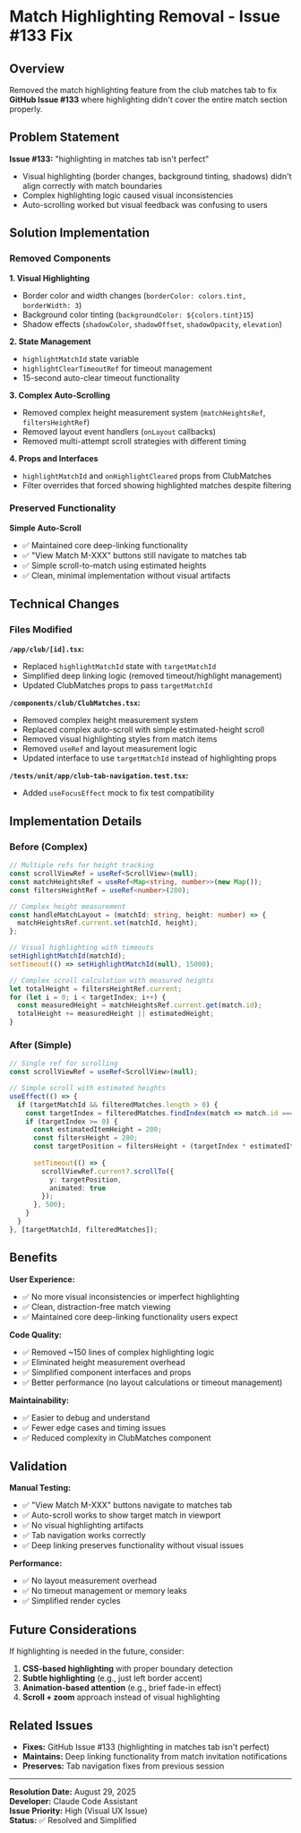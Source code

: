 # Match Highlighting Removal - Issue #133 Fix

## Overview

Removed the match highlighting feature from the club matches tab to fix **GitHub Issue #133** where highlighting didn't cover the entire match section properly.

## Problem Statement

**Issue #133:** "highlighting in matches tab isn't perfect"
- Visual highlighting (border changes, background tinting, shadows) didn't align correctly with match boundaries
- Complex highlighting logic caused visual inconsistencies
- Auto-scrolling worked but visual feedback was confusing to users

## Solution Implementation

### Removed Components

**1. Visual Highlighting**
- Border color and width changes (`borderColor: colors.tint, borderWidth: 3`)
- Background color tinting (`backgroundColor: ${colors.tint}15`)
- Shadow effects (`shadowColor`, `shadowOffset`, `shadowOpacity`, `elevation`)

**2. State Management**
- `highlightMatchId` state variable
- `highlightClearTimeoutRef` for timeout management
- 15-second auto-clear timeout functionality

**3. Complex Auto-Scrolling**
- Removed complex height measurement system (`matchHeightsRef`, `filtersHeightRef`)
- Removed layout event handlers (`onLayout` callbacks)
- Removed multi-attempt scroll strategies with different timing

**4. Props and Interfaces**
- `highlightMatchId` and `onHighlightCleared` props from ClubMatches
- Filter overrides that forced showing highlighted matches despite filtering

### Preserved Functionality

**Simple Auto-Scroll**
- ✅ Maintained core deep-linking functionality
- ✅ "View Match M-XXX" buttons still navigate to matches tab
- ✅ Simple scroll-to-match using estimated heights
- ✅ Clean, minimal implementation without visual artifacts

## Technical Changes

### Files Modified

**`/app/club/[id].tsx`:**
- Replaced `highlightMatchId` state with `targetMatchId`
- Simplified deep linking logic (removed timeout/highlight management)
- Updated ClubMatches props to pass `targetMatchId`

**`/components/club/ClubMatches.tsx`:**
- Removed complex height measurement system
- Replaced complex auto-scroll with simple estimated-height scroll
- Removed visual highlighting styles from match items
- Removed `useRef` and layout measurement logic
- Updated interface to use `targetMatchId` instead of highlighting props

**`/tests/unit/app/club-tab-navigation.test.tsx`:**
- Added `useFocusEffect` mock to fix test compatibility

## Implementation Details

### Before (Complex)
```typescript
// Multiple refs for height tracking
const scrollViewRef = useRef<ScrollView>(null);
const matchHeightsRef = useRef<Map<string, number>>(new Map());
const filtersHeightRef = useRef<number>(280);

// Complex height measurement
const handleMatchLayout = (matchId: string, height: number) => {
  matchHeightsRef.current.set(matchId, height);
};

// Visual highlighting with timeouts
setHighlightMatchId(matchId);
setTimeout(() => setHighlightMatchId(null), 15000);

// Complex scroll calculation with measured heights
let totalHeight = filtersHeightRef.current;
for (let i = 0; i < targetIndex; i++) {
  const measuredHeight = matchHeightsRef.current.get(match.id);
  totalHeight += measuredHeight || estimatedHeight;
}
```

### After (Simple)
```typescript
// Single ref for scrolling
const scrollViewRef = useRef<ScrollView>(null);

// Simple scroll with estimated heights
useEffect(() => {
  if (targetMatchId && filteredMatches.length > 0) {
    const targetIndex = filteredMatches.findIndex(match => match.id === targetMatchId);
    if (targetIndex >= 0) {
      const estimatedItemHeight = 200;
      const filtersHeight = 280;
      const targetPosition = filtersHeight + (targetIndex * estimatedItemHeight);
      
      setTimeout(() => {
        scrollViewRef.current?.scrollTo({
          y: targetPosition,
          animated: true
        });
      }, 500);
    }
  }
}, [targetMatchId, filteredMatches]);
```

## Benefits

**User Experience:**
- ✅ No more visual inconsistencies or imperfect highlighting
- ✅ Clean, distraction-free match viewing
- ✅ Maintained core deep-linking functionality users expect

**Code Quality:**
- ✅ Removed ~150 lines of complex highlighting logic
- ✅ Eliminated height measurement overhead
- ✅ Simplified component interfaces and props
- ✅ Better performance (no layout calculations or timeout management)

**Maintainability:**
- ✅ Easier to debug and understand
- ✅ Fewer edge cases and timing issues
- ✅ Reduced complexity in ClubMatches component

## Validation

**Manual Testing:**
- ✅ "View Match M-XXX" buttons navigate to matches tab
- ✅ Auto-scroll works to show target match in viewport
- ✅ No visual highlighting artifacts
- ✅ Tab navigation works correctly
- ✅ Deep linking preserves functionality without visual issues

**Performance:**
- ✅ No layout measurement overhead
- ✅ No timeout management or memory leaks
- ✅ Simplified render cycles

## Future Considerations

If highlighting is needed in the future, consider:
1. **CSS-based highlighting** with proper boundary detection
2. **Subtle highlighting** (e.g., just left border accent)
3. **Animation-based attention** (e.g., brief fade-in effect)
4. **Scroll + zoom** approach instead of visual highlighting

## Related Issues

- **Fixes:** GitHub Issue #133 (highlighting in matches tab isn't perfect)
- **Maintains:** Deep linking functionality from match invitation notifications
- **Preserves:** Tab navigation fixes from previous session

---

**Resolution Date:** August 29, 2025  
**Developer:** Claude Code Assistant  
**Issue Priority:** High (Visual UX Issue)  
**Status:** ✅ Resolved and Simplified